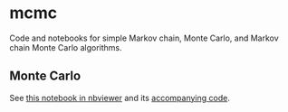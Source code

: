 # mcmc
Code and notebooks for simple Markov chain, Monte Carlo, and Markov chain Monte Carlo algorithms. 

## Monte Carlo

See [this notebook in nbviewer](https://nbviewer.jupyter.org/github/kddubey/mcmc/blob/main/monte_carlo/demo_unif_sampling/notebook.ipynb) and its [accompanying code](https://github.com/kddubey/mcmc/blob/main/monte_carlo/demo_unif_sampling/pi_demo.py). 